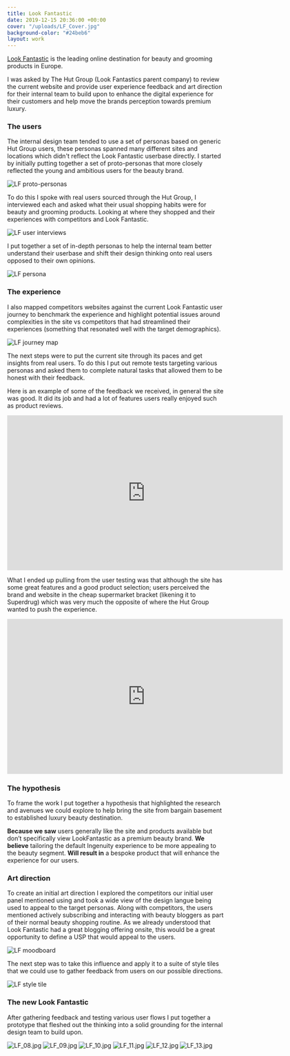 ```yaml
---
title: Look Fantastic
date: 2019-12-15 20:36:00 +00:00
cover: "/uploads/LF_Cover.jpg"
background-color: "#24beb6"
layout: work
---
```


[Look Fantastic](https://www.lookfantastic.com/) is the leading online destination for beauty and grooming products in Europe.

I was asked by The Hut Group (Look Fantastics parent company) to review the current website and provide user experience feedback and art direction for their internal team to build upon to enhance the digital experience for their customers and help move the brands perception towards premium luxury.

### The users

The internal design team tended to use a set of personas based on generic Hut Group users, these personas spanned many different sites and locations which didn't reflect the Look Fantastic userbase directly.
I started by initially putting together a set of proto-personas that more closely reflected the young and ambitious users for the beauty brand.

![LF proto-personas](/uploads/LF_01.jpg)

To do this I spoke with real users sourced through the Hut Group, I interviewed each and asked what their usual shopping habits were for beauty and grooming products. Looking at where they shopped and their experiences with competitors and Look Fantastic.

![LF user interviews](/uploads/LF_02.jpg)

I put together a set of in-depth personas to help the internal team better understand their userbase and shift their design thinking onto real users opposed to their own opinions.

![LF persona](/uploads/LF_03.jpg)

### The experience

I also mapped competitors websites against the current Look Fantastic user journey to benchmark the experience and highlight potential issues around complexities in the site vs competitors that had streamlined their experiences (something that resonated well with the target demographics).

![LF journey map](/uploads/LF_04.jpg)

The next steps were to put the current site through its paces and get insights from real users. To do this I put out remote tests targeting various personas and asked them to complete natural tasks that allowed them to be honest with their feedback.

Here is an example of some of the feedback we received, in general the site was good. It did its job and had a lot of features users really enjoyed such as product reviews.

<iframe src="https://www.youtube.com/embed/j7Zsc0wq1_E?controls=0&autoplay=0&rel=0" width="640" height="360" frameborder="0" webkitallowfullscreen mozallowfullscreen allowfullscreen></iframe> 

What I ended up pulling from the user testing was that although the site has some great features and a good product selection; users perceived the brand and website in the cheap supermarket bracket (likening it to Superdrug) which was very much the opposite of where the Hut Group wanted to push the experience.

<iframe src="https://www.youtube.com/embed/aD_3R7zZxtU?controls=0&autoplay=0&rel=0" width="640" height="360" frameborder="0" webkitallowfullscreen mozallowfullscreen allowfullscreen></iframe>

### The hypothesis

To frame the work I put together a hypothesis that highlighted the research and avenues we could explore to help bring the site from bargain basement to established luxury beauty destination.

**Because we saw** users generally like the site and products available but don’t specifically view LookFantastic as a premium beauty brand.
**We believe** tailoring the default Ingenuity experience to be more appealing to the beauty segment.
**Will result in** a bespoke product that will enhance the experience for our users.

### Art direction

To create an initial art direction I explored the competitors our initial user panel mentioned using and took a wide view of the design langue being used to appeal to the target personas.
Along with competitors, the users mentioned actively subscribing and interacting with beauty bloggers as part of their normal beauty shopping routine. As we already understood that Look Fantastic had a great blogging offering onsite, this would be a great opportunity to define a USP that would appeal to the users.

![LF moodboard](/uploads/LF_06.jpg)

The next step was to take this influence and apply it to a suite of style tiles that we could use to gather feedback from users on our possible directions.

![LF style tile](/uploads/LF_07.jpg)

### The new Look Fantastic

After gathering feedback and testing various user flows I put together a prototype that fleshed out the thinking into a solid grounding for the internal design team to build upon.

![LF_08.jpg](/uploads/LF_08.jpg)
![LF_09.jpg](/uploads/LF_09.jpg)
![LF_10.jpg](/uploads/LF_10.jpg)
![LF_11.jpg](/uploads/LF_11.jpg)
![LF_12.jpg](/uploads/LF_12.jpg)
![LF_13.jpg](/uploads/LF_13.jpg)


